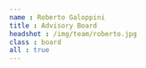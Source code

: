 ```yaml
---
name : Roberto Galoppini
title : Advisory Board
headshot : /img/team/roberto.jpg
class : board
all : true
---
```

